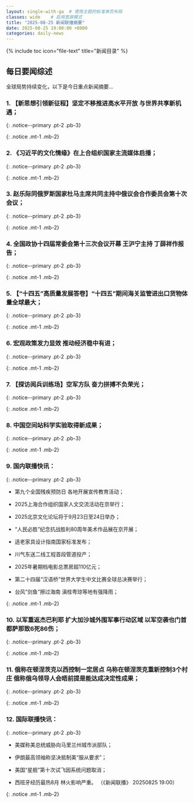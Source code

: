 ```yaml
---
layout: single-with-ga  # 使用主题的标准单页布局
classes: wide    # 启用宽屏模式
title: "2025-08-25 新闻联播摘要"
date: 2025-08-25 19:00:00 +0800
categories: daily-news
---
```


{% include toc icon="file-text" title="新闻目录" %}
   
## 每日要闻综述

全球局势持续变化，以下是今日重点新闻摘要...

### 1. 【新思想引领新征程】坚定不移推进高水平开放 与世界共享新机遇； 

{: .notice--primary .pt-2 .pb-3}

{: .notice .mt-1 .mb-2}

### 2. 《习近平的文化情缘》在上合组织国家主流媒体启播； 

{: .notice--primary .pt-2 .pb-3}

{: .notice .mt-1 .mb-2}

### 3. 赵乐际同俄罗斯国家杜马主席共同主持中俄议会合作委员会第十次会议； 

{: .notice--primary .pt-2 .pb-3}

{: .notice .mt-1 .mb-2}

### 4. 全国政协十四届常委会第十三次会议开幕 王沪宁主持 丁薛祥作报告； 

{: .notice--primary .pt-2 .pb-3}

{: .notice .mt-1 .mb-2}

### 5. 【“十四五”高质量发展答卷】“十四五”期间海关监管进出口货物体量全球最大； 

{: .notice--primary .pt-2 .pb-3}

{: .notice .mt-1 .mb-2}

### 6. 宏观政策发力显效 推动经济稳中有进； 

{: .notice--primary .pt-2 .pb-3}

{: .notice .mt-1 .mb-2}

### 7. 【探访阅兵训练场】空军方队 奋力拼搏不负荣光； 

{: .notice--primary .pt-2 .pb-3}

{: .notice .mt-1 .mb-2}

### 8. 中国空间站科学实验取得新成果； 

{: .notice--primary .pt-2 .pb-3}

{: .notice .mt-1 .mb-2}

### 9. 国内联播快讯： 

{: .notice--primary .pt-2 .pb-3}

- 第九个全国残疾预防日 各地开展宣传教育活动；

- 2025上海合作组织国家人文交流活动在京举行；

- 2025北京文化论坛将于9月23日至24日举办；

- “人民必胜”纪念抗战胜利80周年美术作品展在京开展；

- 适老家具设计指南国家标准发布；

- 川气东送二线工程首段管道投产；

- 2025年暑期档电影总票房超110亿元；

- 第二十四届“汉语桥”世界大学生中文比赛全球总决赛举行；

- 台风“剑鱼”擦过海南 滇桂粤琼等地有强降雨；

{: .notice .mt-1 .mb-2}

### 10. 以军重返杰巴利耶 扩大加沙城外围军事行动区域 以军空袭也门首都萨那致6死86伤； 

{: .notice--primary .pt-2 .pb-3}

{: .notice .mt-1 .mb-2}

### 11. 俄称在顿涅茨克以西控制一定居点 乌称在顿涅茨克重新控制3个村庄 俄称俄乌领导人会晤前提是能达成决定性成果； 

{: .notice--primary .pt-2 .pb-3}

{: .notice .mt-1 .mb-2}

### 12. 国际联播快讯： 

{: .notice--primary .pt-2 .pb-3}

- 美媒称美总统威胁向马里兰州城市派部队；

- 伊朗最高领袖称坚决抵制美“服从要求”；

- 美国“星舰”第十次试飞因系统问题取消；

- 西班牙经历最热8月 林火影响严重。 （《新闻联播》 20250825 19:00）

{: .notice .mt-1 .mb-2}